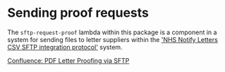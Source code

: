 # Sending proof requests

The `sftp-request-proof` lambda within this package is a component in a system for sending files to letter suppliers within the ['NHS Notify Letters CSV SFTP integration protocol'](https://nhsd-confluence.digital.nhs.uk/spaces/RIS/pages/832041921/NHS+Notify+Letters+CSV+SFTP+integration+protocol) system.

[Confluence: PDF Letter Proofing via SFTP](https://nhsd-confluence.digital.nhs.uk/spaces/RIS/pages/1022866290/PDF+letter+template+proofing+via+SFTP)
